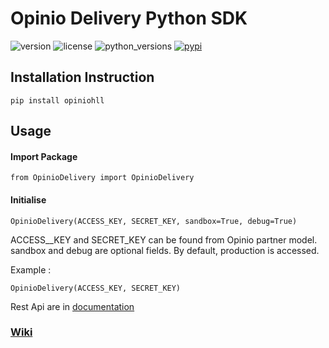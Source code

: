 # Opinio Delivery Python SDK


![version](https://img.shields.io/github/tag/anistark/opiniohll.svg) ![license](https://img.shields.io/github/license/anistark/opiniohll.svg) ![python_versions](https://img.shields.io/pypi/pyversions/opiniohll.svg) [![pypi](https://img.shields.io/pypi/v/opiniohll.svg)](https://pypi.python.org/pypi/opiniohll)


## Installation Instruction

```
pip install opiniohll
```

## Usage

#### Import Package

```
from OpinioDelivery import OpinioDelivery
```

#### Initialise

```
OpinioDelivery(ACCESS_KEY, SECRET_KEY, sandbox=True, debug=True)
```

ACCESS__KEY and SECRET_KEY can be found from Opinio partner model.
sandbox and debug are optional fields.
By default, production is accessed.

Example :

```
OpinioDelivery(ACCESS_KEY, SECRET_KEY)
```


Rest Api are in [documentation](http://deliver.opinioapp.com/api/docs)

### [Wiki](https://github.com/anistark/opiniohll/wiki)

